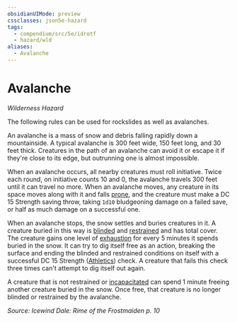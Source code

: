 ```yaml
---
obsidianUIMode: preview
cssclasses: json5e-hazard
tags:
  - compendium/src/5e/idrotf
  - hazard/wld
aliases:
  - Avalanche
---
```

# Avalanche
*Wilderness Hazard*  

The following rules can be used for rockslides as well as avalanches.

An avalanche is a mass of snow and debris falling rapidly down a mountainside. A typical avalanche is 300 feet wide, 150 feet long, and 30 feet thick. Creatures in the path of an avalanche can avoid it or escape it if they're close to its edge, but outrunning one is almost impossible.

When an avalanche occurs, all nearby creatures must roll initiative. Twice each round, on initiative counts 10 and 0, the avalanche travels 300 feet until it can travel no more. When an avalanche moves, any creature in its space moves along with it and falls [prone](2-Mechanics/CLI/rules/conditions.md#prone), and the creature must make a DC 15 Strength saving throw, taking `1d10` bludgeoning damage on a failed save, or half as much damage on a successful one.

When an avalanche stops, the snow settles and buries creatures in it. A creature buried in this way is [blinded](2-Mechanics/CLI/rules/conditions.md#blinded) and [restrained](2-Mechanics/CLI/rules/conditions.md#restrained) and has total cover. The creature gains one level of [exhaustion](2-Mechanics/CLI/rules/conditions.md#exhaustion) for every 5 minutes it spends buried in the snow. It can try to dig itself free as an action, breaking the surface and ending the blinded and restrained conditions on itself with a successful DC 15 Strength ([Athletics](2-Mechanics/CLI/rules/skills.md#Athletics)) check. A creature that fails this check three times can't attempt to dig itself out again.

A creature that is not restrained or [incapacitated](2-Mechanics/CLI/rules/conditions.md#incapacitated) can spend 1 minute freeing another creature buried in the snow. Once free, that creature is no longer blinded or restrained by the avalanche.

*Source: Icewind Dale: Rime of the Frostmaiden p. 10*